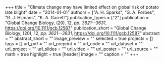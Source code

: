 +++
title = "Climate change may have limited effect on global risk of potato late blight"
date = "2014-01-01"
authors = ["A. H. Sparks", "G. A. Forbes", "R. J. Hijmans", "K. A. Garrett"]
publication_types = ["2"]
publication = "Global Change Biology, (20), 12, _pp. 3621--3631_, https://doi.org/10.1111/gcb.12587"
publication_short = "Global Change Biology, (20), 12, _pp. 3621--3631_, https://doi.org/10.1111/gcb.12587"
abstract = ""
abstract_short = ""
image_preview = ""
selected = true
projects = []
tags = []
url_pdf = ""
url_preprint = ""
url_code = ""
url_dataset = ""
url_project = ""
url_slides = ""
url_video = ""
url_poster = ""
url_source = ""
math = true
highlight = true
[header]
image = ""
caption = ""
+++
